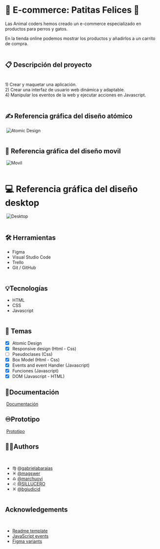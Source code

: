 # :shopping_cart: E-commerce: Patitas Felices :paw_prints:
 
Las Animal coders hemos creado un e-commerce especializado en productos para perros y gatos.
 
En la tienda online podemos mostrar los productos y añadirlos a un carrito de compra.   
​
​ 
## :clipboard: Descripción del proyecto 
​       
    1) Crear y maquetar una aplicación.  
    2) Crear una interfaz de usuario web dinámica y adaptable.  
    4) Manipular los eventos de la web y ejecutar acciones en Javascript.
​     
​
## :writing_hand: Referencia gráfica del diseño atómico
​
![Atomic Design](https://i.ibb.co/H42YfV7/patitasfinal.png)   
​
​
## :iphone: Referencia gráfica del diseño movil
​
![Movil](https://i.ibb.co/WGPHkn1/figma1.png)   
​ 
​
# :computer: Referencia gráfica del diseño desktop
​
![Desktop](https://i.ibb.co/6w1Rgft/final.png)   
​
​
## :hammer_and_wrench: Herramientas
- Figma
- Visual Studio Code
- Trello
- Git / GitHub   
​ 
​
## :bulb:Tecnologías
- HTML
- CSS
- Javascript   
​ 
​
## :flashlight: Temas
* [x] Atomic Design  
* [x] Responsive design  (Html - Css)
* [ ] Pseudoclases  (Css)
* [x] Box Model (Html - Css)
* [x] Events and event Handler (Javascript)
* [x] Funciones (Javascript)
* [x] DOM (Javascript - HTML)
​
​
## :page_facing_up:Documentación
​
[Documentación](https://femcoders.notion.site/e-Commerce-b9d6f96f961d42ae8e0ed81e00c41168)
​
​
## :infinity:Prototipo
​ 
[Prototipo](https://www.figma.com/proto/kBMp0mDDaFAZc06d8Iamvu/Animals-Coders?node-id=7%3A6&scaling=scale-down&page-id=1%3A3&starting-point-node-id=7%3A6)
​
​
## :raising_hand_woman:Authors
​
- :virgo: [@gabrielabarajas](https://github.com/gabrielabarajas)
- :pisces: [@magswer](https://github.com/magswer)
- :libra: [@marchuovi](https://github.com/marchuovi)
- :leo: [@SILLUCERO](https://github.com/SILLUCERO)
- :pisces: [@bgiudicid](https://github.com/bgiudicid)  
​
​
## Acknowledgements
​
- [Readme template](https://readme.so/)
- [JavaScript events](https://www.w3schools.com/js/js_events.asp)
- [Figma variants](https://help.figma.com/hc/en-us/articles/360056440594-Create-and-use-variants)   
​
